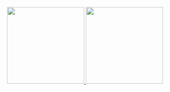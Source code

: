 <div align="center">
  <a href="https://github.com/davi1400">
  <img height="180em" src="https://github-readme-stats.vercel.app/api?username=davi1400&show_icons=true&theme=dracula&include_all_commits=true&count_private=true"/>
  <img height="180em" src="https://github-readme-stats.vercel.app/api/top-langs/?username=davi1400&layout=compact&langs_count=7&theme=dracula"/>
</div>
